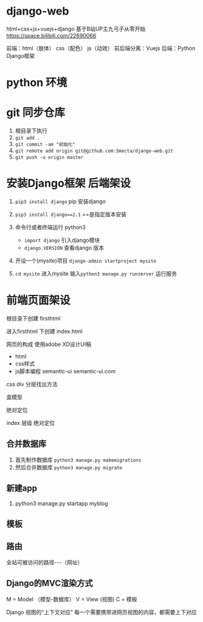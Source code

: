 # django-web
html+css+js+vuejs+django 基于B站UP主九弓子从零开始
https://space.bilibili.com/22690066

前端：html（肢体） css（配色） js（动效） 
前后端分离：Vuejs
后端：Python Django框架

# python 环境

# git 同步仓库
1. 根目录下执行
1. ```git add .``` 
1. ```git commit -am "初始化"``` 
1. ```git remote add origin git@github.com:Smecta/django-web.git```
1. ```git push -u origin master```

# 安装Django框架 后端架设
1. ```pip3 install django``` pip 安装django

1. ```pip3 install django==2.1``` ==是指定版本安装

1. 命令行或者终端运行 python3 
   * ```import django``` 引入django模块
   * ```django.VERSION``` 查看django 版本

2. 开设一个(mysite)项目  ```django-admin startproject mysite``` 
3. ```cd mysite``` 进入mysite 输入```python3 manage.py runserver``` 运行服务

# 前端页面架设
根目录下创建 firsthtml 

进入firsthtml 下创建 index.html

网页的构成 使用adobe XD设计UI稿
* html
* css样式
* js脚本编程
semantic-ui
semantic-ui.com

css div 分层找出方法

盒模型

绝对定位

index 层级
绝对定位


## 合并数据库
1. 首先制作数据库 ```python3 manage.py makemigrations```
1. 然后合并数据库 ```python3 manage.py migrate```

## 新建app
1. python3 manage.py startapp myblog

## 模板

## 路由
全站可被访问的路径---（网址）

## Django的MVC渲染方式
M = Model （模型-数据库）
V = View (视图)
C = 模板

Django 视图的“上下文对应”
每一个需要携带进网页视图的内容，都需要上下对应